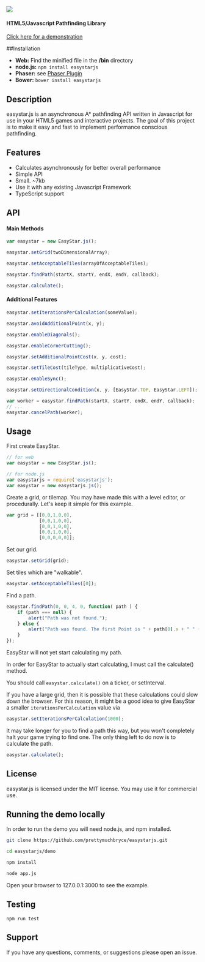 [<img src="http://s3.amazonaws.com/easystar/logo.png">](http://easystarjs.com/)


#### HTML5/Javascript Pathfinding Library #####

[Click here for a demonstration](http://easystarjs.com/)

##Installation
* **Web:** Find the minified file in the __/bin__ directory
* **node.js:** `npm install easystarjs`
* **Phaser:** see [Phaser Plugin](https://github.com/appsbu-de/phaser_plugin_pathfinding)
* **Bower:** `bower install easystarjs`

## Description 
easystar.js is an asynchronous A* pathfinding API written in Javascript for use in your HTML5 games and interactive projects. The goal of this project is to make it easy and fast to implement performance conscious pathfinding. 

## Features

* Calculates asynchronously for better overall performance
* Simple API
* Small. ~7kb
* Use it with any existing Javascript Framework
* TypeScript support

## API

#### Main Methods

```javascript
var easystar = new EasyStar.js();
```
```javascript
easystar.setGrid(twoDimensionalArray);
```
```javascript
easystar.setAcceptableTiles(arrayOfAcceptableTiles);
```
```javascript
easystar.findPath(startX, startY, endX, endY, callback);
```
```javascript
easystar.calculate();
```

#### Additional Features

```javascript
easystar.setIterationsPerCalculation(someValue);
```
```javascript
easystar.avoidAdditionalPoint(x, y);
```
```javascript
easystar.enableDiagonals();
```
```javascript
easystar.enableCornerCutting();
```
```javascript
easystar.setAdditionalPointCost(x, y, cost);
```
```javascript
easystar.setTileCost(tileType, multiplicativeCost);
```
```javascript
easystar.enableSync();
```
```javascript
easystar.setDirectionalCondition(x, y, [EasyStar.TOP, EasyStar.LEFT]); // only accessible from the top and left
```
```javascript
var worker = easystar.findPath(startX, startY, endX, endY, callback);
// ...
easystar.cancelPath(worker);
```

## Usage

First create EasyStar.
```javascript
// for web
var easystar = new EasyStar.js();

// for node.js
var easystarjs = require('easystarjs');
var easystar = new easystarjs.js();
```

Create a grid, or tilemap. You may have made this with a level editor, or procedurally. Let's keep it simple for this example.
```javascript
var grid = [[0,0,1,0,0],
	        [0,0,1,0,0],
	        [0,0,1,0,0],
	        [0,0,1,0,0],
	        [0,0,0,0,0]];
```

Set our grid.
```javascript	
easystar.setGrid(grid);
```
Set tiles which are "walkable".
```javascript
easystar.setAcceptableTiles([0]);
```

Find a path.
```javascript
easystar.findPath(0, 0, 4, 0, function( path ) {
	if (path === null) {
		alert("Path was not found.");
	} else {
		alert("Path was found. The first Point is " + path[0].x + " " + path[0].y);
	}
});
```

EasyStar will not yet start calculating my path. 

In order for EasyStar to actually start calculating, I must call the calculate() method.

You should call `easystar.calculate()` on a ticker, or setInterval.

If you have a large grid, then it is possible that these calculations could slow down the browser. 
For this reason, it might be a good idea to give EasyStar a smaller `iterationsPerCalculation` value via 

```javascript
easystar.setIterationsPerCalculation(1000);
```

It may take longer for you to find a path this way, but you won't completely halt your game trying to find one.
The only thing left to do now is to calculate the path.

```javascript
easystar.calculate();
```

## License

easystar.js is licensed under the MIT license. You may use it for commercial use.

## Running the demo locally

In order to run the demo you will need node.js, and npm installed.

```sh
git clone https://github.com/prettymuchbryce/easystarjs.git

cd easystarjs/demo

npm install

node app.js
```

Open your browser to 127.0.0.1:3000 to see the example.

## Testing

`npm run test`

## Support

If you have any questions, comments, or suggestions please open an issue.
